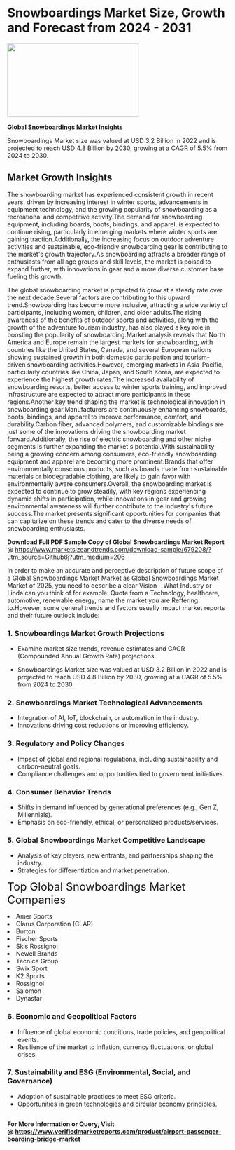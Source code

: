 <H1>Snowboardings Market Size, Growth and Forecast from 2024 - 2031</H1><img class="aligncenter size-medium wp-image-584254" src="https://thirdeyenews.in/wp-content/uploads/2024/09/Global-Market-Research-300x168.jpeg" alt="" width="300" height="168" /><p><strong>Global&nbsp;<a href="https://www.marketsizeandtrends.com/download-sample/679208/?utm_source=Github8j?utm_medium=206">Snowboardings Market</a> Insights</strong></p><p>Snowboardings Market size was valued at USD 3.2 Billion in 2022 and is projected to reach USD 4.8 Billion by 2030, growing at a CAGR of 5.5% from 2024 to 2030.</p><p><h2>Market Growth Insights</h2><p>The snowboarding market has experienced consistent growth in recent years, driven by increasing interest in winter sports, advancements in equipment technology, and the growing popularity of snowboarding as a recreational and competitive activity.The demand for snowboarding equipment, including boards, boots, bindings, and apparel, is expected to continue rising, particularly in emerging markets where winter sports are gaining traction.Additionally, the increasing focus on outdoor adventure activities and sustainable, eco-friendly snowboarding gear is contributing to the market's growth trajectory.As snowboarding attracts a broader range of enthusiasts from all age groups and skill levels, the market is poised to expand further, with innovations in gear and a more diverse customer base fueling this growth.</p><p><strong></strong></p><p>The global snowboarding market is projected to grow at a steady rate over the next decade.Several factors are contributing to this upward trend.Snowboarding has become more inclusive, attracting a wide variety of participants, including women, children, and older adults.The rising awareness of the benefits of outdoor sports and activities, along with the growth of the adventure tourism industry, has also played a key role in boosting the popularity of snowboarding.Market analysis reveals that North America and Europe remain the largest markets for snowboarding, with countries like the United States, Canada, and several European nations showing sustained growth in both domestic participation and tourism-driven snowboarding activities.However, emerging markets in Asia-Pacific, particularly countries like China, Japan, and South Korea, are expected to experience the highest growth rates.The increased availability of snowboarding resorts, better access to winter sports training, and improved infrastructure are expected to attract more participants in these regions.Another key trend shaping the market is technological innovation in snowboarding gear.Manufacturers are continuously enhancing snowboards, boots, bindings, and apparel to improve performance, comfort, and durability.Carbon fiber, advanced polymers, and customizable bindings are just some of the innovations driving the snowboarding market forward.Additionally, the rise of electric snowboarding and other niche segments is further expanding the market's potential.With sustainability being a growing concern among consumers, eco-friendly snowboarding equipment and apparel are becoming more prominent.Brands that offer environmentally conscious products, such as boards made from sustainable materials or biodegradable clothing, are likely to gain favor with environmentally aware consumers.Overall, the snowboarding market is expected to continue to grow steadily, with key regions experiencing dynamic shifts in participation, while innovations in gear and growing environmental awareness will further contribute to the industry's future success.The market presents significant opportunities for companies that can capitalize on these trends and cater to the diverse needs of snowboarding enthusiasts.</p><p><span class=""><strong>Download Full PDF Sample Copy of Global Snowboardings Market Report</strong> @ <a href="https://www.marketsizeandtrends.com/download-sample/679208/?utm_source=Github8j?utm_medium=206" target="_blank">https://www.marketsizeandtrends.com/download-sample/679208/?utm_source=Github8j?utm_medium=206</a></span></p><p>In order to make an accurate and perceptive description of future scope of a Global&nbsp;Snowboardings Market Market as Global&nbsp;Snowboardings Market Market of 2025, you need to describe a clear Vision &ndash; What Industry or Linda can you think of for example: Quote from a Technology, healthcare, automotive, renewable energy, name the market you are Reffering to.However, some general trends and factors usually impact market reports and their future outlook include:</p><h3>1.&nbsp;<strong>Snowboardings Market Growth Projections</strong></h3><ul><li>Examine market size trends, revenue estimates and CAGR (Compounded Annual Growth Rate) projections.</li><li><p>Snowboardings Market size was valued at USD 3.2 Billion in 2022 and is projected to reach USD 4.8 Billion by 2030, growing at a CAGR of 5.5% from 2024 to 2030.</p></li></ul><h3>2.&nbsp;<strong>Snowboardings Market Technological Advancements</strong></h3><ul><li>Integration of AI, IoT, blockchain, or automation in the industry.</li><li>Innovations driving cost reductions or improving efficiency.</li></ul><h3>3.&nbsp;<strong>Regulatory and Policy Changes</strong></h3><ul><li>Impact of global and regional regulations, including sustainability and carbon-neutral goals.</li><li>Compliance challenges and opportunities tied to government initiatives.</li></ul><h3>4.&nbsp;<strong>Consumer Behavior Trends</strong></h3><ul><li>Shifts in demand influenced by generational preferences (e.g., Gen Z, Millennials).</li><li>Emphasis on eco-friendly, ethical, or personalized products/services.</li></ul><h3>5.&nbsp;<strong>Global Snowboardings Market Competitive Landscape</strong></h3><ul><li>Analysis of key players, new entrants, and partnerships shaping the industry.</li><li>Strategies for differentiation and market penetration.</li></ul><p data-pm-slice="1 1 []"><span style="color: inherit; font-family: inherit; font-size: 25px;">Top Global Snowboardings Market Companies</span></p><div class="" data-test-id=""><p><li>Amer Sports</li><li> Clarus Corporation (CLAR)</li><li> Burton</li><li> Fischer Sports</li><li> Skis Rossignol</li><li> Newell Brands</li><li> Tecnica Group</li><li> Swix Sport</li><li> K2 Sports</li><li> Rossignol</li><li> Salomon</li><li> Dynastar</li></p></div><h3>6.&nbsp;<strong>Economic and Geopolitical Factors</strong></h3><ul><li>Influence of global economic conditions, trade policies, and geopolitical events.</li><li>Resilience of the market to inflation, currency fluctuations, or global crises.</li></ul><h3>7.&nbsp;<strong>Sustainability and ESG (Environmental, Social, and Governance)</strong></h3><ul><li>Adoption of sustainable practices to meet ESG criteria.</li><li>Opportunities in green technologies and circular economy principles.</li></ul><h2><strong style="font-size: 14px;">For More Information or Query, Visit @&nbsp;</strong><a style="background-color: #ffffff; font-size: 14px;" href="https://www.marketsizeandtrends.com/report/snowboardings-market/" target="_blank">https://www.verifiedmarketreports.com/product/airport-passenger-boarding-bridge-market</a></h2>